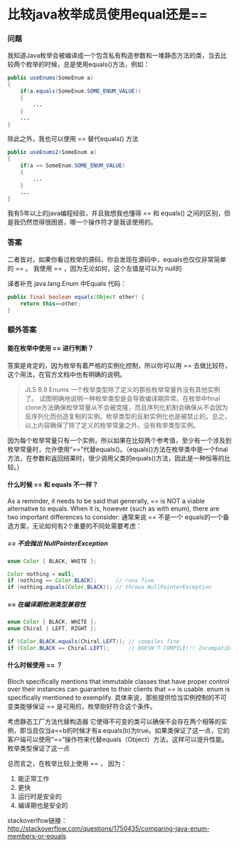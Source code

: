 # 比较java枚举成员使用equal还是==

### 问题

我知道Java枚举会被编译成一个包含私有构造参数和一堆静态方法的类，当去比较两个枚举的时候，总是使用equals()方法，例如：

```java
public useEnums(SomeEnum a)
{
    if(a.equals(SomeEnum.SOME_ENUM_VALUE))
    {
        ...
    }
    ...
}
```

除此之外，我也可以使用 == 替代equals() 方法

```java
public useEnums2(SomeEnum a)
{
    if(a == SomeEnum.SOME_ENUM_VALUE)
    {
        ...
    }
    ...
}
```

我有5年以上的java编程经验，并且我想我也懂得 == 和 equals() 之间的区别，但是我仍然觉得很困惑，哪一个操作符才是我该使用的。

### 答案

二者皆对，如果你看过枚举的源码，你会发现在源码中，equals也仅仅非常简单的 == 。
我使用 == ，因为无论如何，这个左值是可以为 null的

译者补充 java.lang.Enum 中Equals 代码：

```java
public final boolean equals(Object other) {
    return this==other;
}
```

### 额外答案

#### 能在枚举中使用 == 进行判断？

答案是肯定的，因为枚举有着严格的实例化控制，所以你可以用 == 去做比较符，这个用法，在官方文档中也有明确的说明。

>JLS 8.9 Enums
一个枚举类型除了定义的那些枚举常量外没有其他实例了。
试图明确地说明一种枚举类型是会导致编译期异常。在枚举中final clone方法确保枚举常量从不会被克隆，而且序列化机制会确保从不会因为反序列化而创造复制的实例。枚举类型的反射实例化也是被禁止的。总之，以上内容确保了除了定义的枚举常量之外，没有枚举类型实例。

因为每个枚举常量只有一个实例，所以如果在比较两个参考值，至少有一个涉及到枚举常量时，允许使用“==”代替equals()。（equals()方法在枚举类中是一个final方法，在参数和返回结果时，很少调用父类的equals()方法，因此是一种恒等的比较。）

#### 什么时候 == 和 equals 不一样？

As a reminder, it needs to be said that generally, == is NOT a viable alternative to equals. When it is, however (such as with enum), there are two important differences to consider:
通常来说 == 不是一个 equals的一个备选方案，无论如何有2个重要的不同处需要考虑：

##### == 不会抛出 NullPointerException

```java
enum Color { BLACK, WHITE };

Color nothing = null;
if (nothing == Color.BLACK);      // runs fine
if (nothing.equals(Color.BLACK)); // throws NullPointerException
```

##### == 在编译期检测类型兼容性

```java
enum Color { BLACK, WHITE };
enum Chiral { LEFT, RIGHT };

if (Color.BLACK.equals(Chiral.LEFT)); // compiles fine
if (Color.BLACK == Chiral.LEFT);      // DOESN'T COMPILE!!! Incompatible types!
```

#### 什么时候使用 == ？

Bloch specifically mentions that immutable classes that have proper control over their instances can guarantee to their clients that == is usable. enum is specifically mentioned to exemplify.
具体来说，那些提供恰当实例控制的不可变类能够保证 == 是可用的，枚举刚好符合这个条件。

考虑静态工厂方法代替构造器
它使得不可变的类可以确保不会存在两个相等的实例，即当且仅当a==b的时候才有a.equals(b)为true。如果类保证了这一点，它的客户端可以使用“==”操作符来代替equals（Object）方法，这样可以提升性能。枚举类型保证了这一点

总而言之，在枚举比较上使用 == ， 因为：

1. 能正常工作
2. 更快
3. 运行时是安全的
4. 编译期也是安全的

stackoverlfow链接：<http://stackoverflow.com/questions/1750435/comparing-java-enum-members-or-equals>
